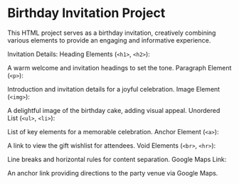 # Birthday Invitation Project

This HTML project serves as a birthday invitation, creatively combining various elements to provide an engaging and informative experience.

Invitation Details:
Heading Elements (`<h1>`, `<h2>`):

A warm welcome and invitation headings to set the tone.
Paragraph Element (`<p>`):

Introduction and invitation details for a joyful celebration.
Image Element (`<img>`):

A delightful image of the birthday cake, adding visual appeal.
Unordered List (`<ul>`, `<li>`):

List of key elements for a memorable celebration.
Anchor Element (`<a>`):

A link to view the gift wishlist for attendees.
Void Elements (`<br>`, `<hr>`):

Line breaks and horizontal rules for content separation.
Google Maps Link:

An anchor link providing directions to the party venue via Google Maps.
